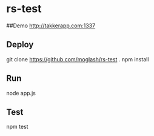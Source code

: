 # rs-test


##Demo
http://takkerapp.com:1337

## Deploy 
git clone https://github.com/moglash/rs-test .
npm install

## Run
node app.js

## Test
npm test